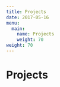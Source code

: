 ```yaml
---
title: Projects
date: 2017-05-16
menu:
  main:
    name: Projects
    weight: 70
weight: 70
---
```


# Projects